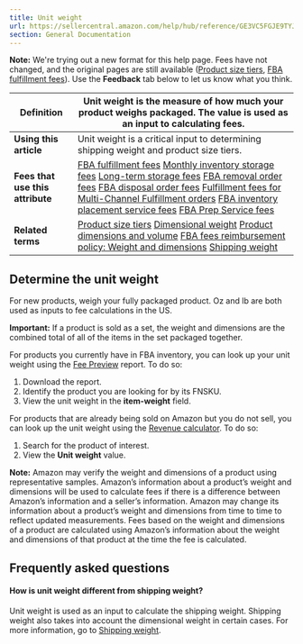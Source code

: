 ```yaml
---
title: Unit weight
url: https://sellercentral.amazon.com/help/hub/reference/GE3VC5FGJE9TYJKM
section: General Documentation
---
```


**Note:** We're trying out a new format for this help page. Fees have not
changed, and the original pages are still available ([Product size
tiers](/gp/help/G201105770?ref_=scus_fg_GE3VC5FGJE9TYJKM), [FBA fulfillment
fees](/gp/help/G201112670?ref_=scus_fg_GE3VC5FGJE9TYJKM)). Use the
**Feedback** tab below to let us know what you think.

**Definition** | Unit weight is the measure of how much your product weighs packaged. The value is used as an input to calculating fees.   
---|---  
**Using this article** | Unit weight is a critical input to determining shipping weight and product size tiers.   
**Fees that use this attribute** |  [FBA fulfillment fees](/gp/help/GPDC3KPYAGDTVDJP) [Monthly inventory storage fees](/gp/help/G3EDYEF6KUCFQTNM) [Long-term storage fees](/gp/help/GJQNPA23YWVA4SBD) [FBA removal order fees](/gp/help/G9W7FVTLY343ZBKN) [FBA disposal order fees](/gp/help/G5FKTA8LXU4TZPD5) [Fulfillment fees for Multi-Channel Fulfillment orders](/gp/help/201112650) [FBA inventory placement service fees](/gp/help/GC3Q44PBK8BXQW3Z) [FBA Prep Service fees](/gp/help/201023020)  
**Related terms** |  [Product size tiers](/gp/help/GG5KW835AHDJCH8W) [Dimensional weight](/gp/help/G53Z9EKF8VVZVH29) [Product dimensions and volume](/gp/help/G37G73BJXHF75ACH) [FBA fees reimbursement policy: Weight and dimensions](/gp/help/GL7U4JFSDXUTQAJ) [Shipping weight](/gp/help/GEVWP48HPBLEFJEY)  
  
## Determine the unit weight

For new products, weigh your fully packaged product. Oz and lb are both used
as inputs to fee calculations in the US.

**Important:** If a product is sold as a set, the weight and dimensions are
the combined total of all of the items in the set packaged together.

For products you currently have in FBA inventory, you can look up your unit
weight using the [Fee Preview](/reportcentral/ESTIMATED_FBA_FEES/1) report. To
do so:  

  1. Download the report.
  2. Identify the product you are looking for by its FNSKU.
  3. View the unit weight in the **item-weight** field.

For products that are already being sold on Amazon but you do not sell, you
can look up the unit weight using the [Revenue
calculator](/fba/profitabilitycalculator/index). To do so:  

  1. Search for the product of interest.
  2. View the **Unit weight** value.

**Note:** Amazon may verify the weight and dimensions of a product using
representative samples. Amazon’s information about a product’s weight and
dimensions will be used to calculate fees if there is a difference between
Amazon’s information and a seller’s information. Amazon may change its
information about a product’s weight and dimensions from time to time to
reflect updated measurements. Fees based on the weight and dimensions of a
product are calculated using Amazon’s information about the weight and
dimensions of that product at the time the fee is calculated.

## Frequently asked questions

#### How is unit weight different from shipping weight?

Unit weight is used as an input to calculate the shipping weight. Shipping
weight also takes into account the dimensional weight in certain cases. For
more information, go to [Shipping weight](/gp/help/GEVWP48HPBLEFJEY).

